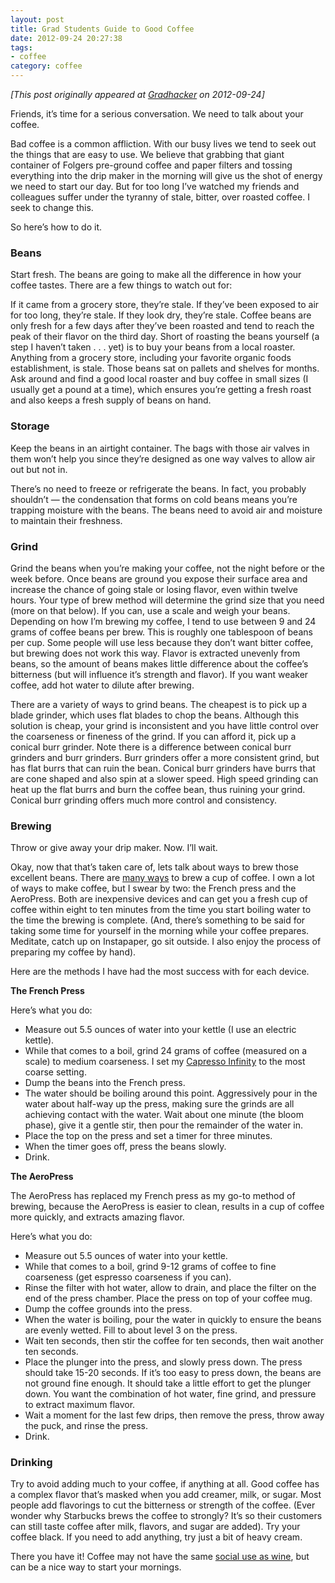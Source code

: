 ```yaml
---
layout: post
title: Grad Students Guide to Good Coffee
date: 2012-09-24 20:27:38
tags:
- coffee
category: coffee
---
```

*[This post originally appeared at [Gradhacker](http://www.gradhacker.org/2012/09/24/grad-students-guide-to-good-coffee/) on 2012-09-24]*

Friends, it’s time for a serious conversation. We need to talk about your coffee.

Bad coffee is a common affliction. With our busy lives we tend to seek out the things that are easy to use. We believe that grabbing that giant container of Folgers pre-ground coffee and paper filters and tossing everything into the drip maker in the morning will give us the shot of energy we need to start our day. But for too long I’ve watched my friends and colleagues suffer under the tyranny of stale, bitter, over roasted coffee. I seek to change this.

So here’s how to do it.

### Beans

Start fresh. The beans are going to make all the difference in how your coffee tastes. There are a few things to watch out for:

If it came from a grocery store, they’re stale.
If they’ve been exposed to air for too long, they’re stale.
If they look dry, they’re stale.
Coffee beans are only fresh for a few days after they’ve been roasted and tend to reach the peak of their flavor on the third day. Short of roasting the beans yourself (a step I haven’t taken . . . yet) is to buy your beans from a local roaster. Anything from a grocery store, including your favorite organic foods establishment, is stale. Those beans sat on pallets and shelves for months. Ask around and find a good local roaster and buy coffee in small sizes (I usually get a pound at a time), which ensures you’re getting a fresh roast and also keeps a fresh supply of beans on hand.

### Storage

Keep the beans in an airtight container. The bags with those air valves in them won’t help you since they’re designed as one way valves to allow air out but not in.

There’s no need to freeze or refrigerate the beans. In fact, you probably shouldn’t — the condensation that forms on cold beans means you’re trapping moisture with the beans. The beans need to avoid air and moisture to maintain their freshness.

### Grind

Grind the beans when you’re making your coffee, not the night before or the week before. Once beans are ground you expose their surface area and increase the chance of going stale or losing flavor, even within twelve hours. Your type of brew method will determine the grind size that you need (more on that below). If you can, use a scale and weigh your beans. Depending on how I’m brewing my coffee, I tend to use between 9 and 24 grams of coffee beans per brew. This is roughly one tablespoon of beans per cup. Some people will use less because they don’t want bitter coffee, but brewing does not work this way. Flavor is extracted unevenly from beans, so the amount of beans makes little difference about the coffee’s bitterness (but will influence it’s strength and flavor). If you want weaker coffee, add hot water to dilute after brewing.

There are a variety of ways to grind beans. The cheapest is to pick up a blade grinder, which uses flat blades to chop the beans. Although this solution is cheap, your grind is inconsistent and you have little control over the coarseness or fineness of the grind. If you can afford it, pick up a conical burr grinder. Note there is a difference between conical burr grinders and burr grinders. Burr grinders offer a more consistent grind, but has flat burrs that can ruin the bean. Conical burr grinders have burrs that are cone shaped and also spin at a slower speed. High speed grinding can heat up the flat burrs and burn the coffee bean, thus ruining your grind. Conical burr grinding offers much more control and consistency.

### Brewing

Throw or give away your drip maker. Now. I’ll wait.

 

 

Okay, now that that’s taken care of, lets talk about ways to brew those excellent beans. There are [many ways](http://brewmethods.com/) to brew a cup of coffee. I own a lot of ways to make coffee, but I swear by two: the French press and the AeroPress. Both are inexpensive devices and can get you a fresh cup of coffee within eight to ten minutes from the time you start boiling water to the time the brewing is complete. (And, there’s something to be said for taking some time for yourself in the morning while your coffee prepares. Meditate, catch up on Instapaper, go sit outside. I also enjoy the process of preparing my coffee by hand).

Here are the methods I have had the most success with for each device.

**The French Press**

Here’s what you do:

* Measure out 5.5 ounces of water into your kettle (I use an electric kettle).
* While that comes to a boil, grind 24 grams of coffee (measured on a scale) to medium coarseness. I set my [Capresso Infinity](http://www.amazon.com/gp/product/B0000AR7SY/ref=as_li_ss_tl?ie=UTF8&camp=1789&creative=390957&creativeASIN=B0000AR7SY&linkCode=as2&tag=jasohepp-20) to the most coarse setting.
* Dump the beans into the French press.
* The water should be boiling around this point. Aggressively pour in the water about half-way up the press, making sure the grinds are all achieving contact with the water. Wait about one minute (the bloom phase), give it a gentle stir, then pour the remainder of the water in.
* Place the top on the press and set a timer for three minutes.
* When the timer goes off, press the beans slowly.
* Drink.

**The AeroPress**

The AeroPress has replaced my French press as my go-to method of brewing, because the AeroPress is easier to clean, results in a cup of coffee more quickly, and extracts amazing flavor.

Here’s what you do:

* Measure out 5.5 ounces of water into your kettle.
* While that comes to a boil, grind 9-12 grams of coffee to fine coarseness (get espresso coarseness if you can).
* Rinse the filter with hot water, allow to drain, and place the filter on the end of the press chamber. Place the press on top of your coffee mug.
* Dump the coffee grounds into the press.
* When the water is boiling, pour the water in quickly to ensure the beans are evenly wetted. Fill to about level 3 on the press.
* Wait ten seconds, then stir the coffee for ten seconds, then wait another ten seconds.
* Place the plunger into the press, and slowly press down. The press should take 15-20 seconds. If it’s too easy to press down, the beans are not ground fine enough. It should take a little effort to get the plunger down. You want the combination of hot water, fine grind, and pressure to extract maximum flavor.
* Wait a moment for the last few drips, then remove the press, throw away the puck, and rinse the press.
* Drink.

### Drinking

Try to avoid adding much to your coffee, if anything at all. Good coffee has a complex flavor that’s masked when you add creamer, milk, or sugar. Most people add flavorings to cut the bitterness or strength of the coffee. (Ever wonder why Starbucks brews the coffee to strongly? It’s so their customers can still taste coffee after milk, flavors, and sugar are added). Try your coffee black. If you need to add anything, try just a bit of heavy cream.

There you have it! Coffee may not have the same [social use as wine](http://www.gradhacker.org/2012/08/01/wine-primer-for-grad-students/), but can be a nice way to start your mornings.
